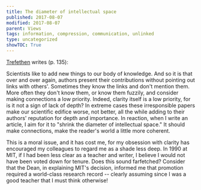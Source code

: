 ```yaml
---
title: The diameter of intellectual space
published: 2017-08-07
modified: 2017-08-07
parent: Views
tags: information, compression, communication, unlinked
type: uncategorized
showTOC: True
---
```




[Trefethen](Trefethen.html) writes (p. 135):

Scientists like to add new things to our body of knowledge. And so it is that over and over again, authors present their contributions without pointing out links with others'. Sometimes they know the links and don't mention them. More often they don't know them, or know them fuzzily, and consider making connections a low priority. Indeed, clarity itself is a low priority, for is it not a sign of lack of depth?
In extreme cases these irresponsible papers make our scientific edifice worse, not better, all the while adding to their authors' reputation for depth and importance. In reaction, when I write an article, I aim for it to "shrink the diameter of intellectual space." It should make connections, make the reader's world a little more coherent.

This is a moral issue, and it has cost me, for my obsession with clarity has encouraged my colleagues to regard me as a shade less deep. In 1990 at MIT, if I had been less clear as a teacher and writer, I believe I would not have been voted down for tenure. Does this sound farfetched? Consider that the Dean, in explaining MIT's decision, informed me that promotion required a world-class research record -- clearly assuming since I was a good teacher that I must think otherwise!


